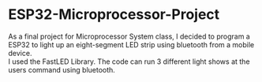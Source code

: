 # ESP32-Microprocessor-Project

As a final project for Microprocessor System class, I decided to program a ESP32 to light up an eight-segment LED strip using bluetooth from a mobile device.  
I used the FastLED Library.  The code can run 3 different light shows at the users command using bluetooth.
